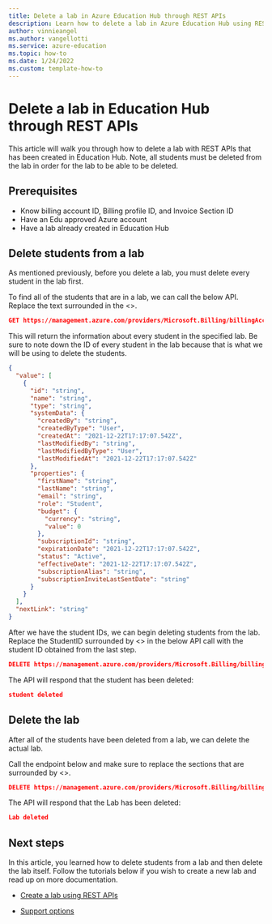 ```yaml
---
title: Delete a lab in Azure Education Hub through REST APIs
description: Learn how to delete a lab in Azure Education Hub using REST APIs
author: vinnieangel
ms.author: vangellotti
ms.service: azure-education
ms.topic: how-to 
ms.date: 1/24/2022
ms.custom: template-how-to
---
```


# Delete a lab in Education Hub through REST APIs

This article will walk you through how to delete a lab with REST APIs that has been created in Education Hub. Note, all students must be deleted from the lab in order for the lab to be able to be deleted.

## Prerequisites

- Know billing account ID, Billing profile ID, and Invoice Section ID
- Have an Edu approved Azure account
- Have a lab already created in Education Hub

## Delete students from a lab

As mentioned previously, before you delete a lab, you must delete every student in the lab first.

To find all of the students that are in a lab, we can call the below API. Replace the text surrounded in the <>.

```json
GET https://management.azure.com/providers/Microsoft.Billing/billingAccounts/<BillingAccountID>/billingProfiles/<BillingProfileID>/invoiceSections/<InvoiceSectionID>/providers/Microsoft.Education/labs/default/students?includeDeleted=false&api-version=2021-12-01-preview
```

This will return the information about every student in the specified lab. Be sure to note down the ID of every student in the lab because that is what we will be using to delete the students.

```json
{
  "value": [
    {
      "id": "string",
      "name": "string",
      "type": "string",
      "systemData": {
        "createdBy": "string",
        "createdByType": "User",
        "createdAt": "2021-12-22T17:17:07.542Z",
        "lastModifiedBy": "string",
        "lastModifiedByType": "User",
        "lastModifiedAt": "2021-12-22T17:17:07.542Z"
      },
      "properties": {
        "firstName": "string",
        "lastName": "string",
        "email": "string",
        "role": "Student",
        "budget": {
          "currency": "string",
          "value": 0
        },
        "subscriptionId": "string",
        "expirationDate": "2021-12-22T17:17:07.542Z",
        "status": "Active",
        "effectiveDate": "2021-12-22T17:17:07.542Z",
        "subscriptionAlias": "string",
        "subscriptionInviteLastSentDate": "string"
      }
    }
  ],
  "nextLink": "string"
}
```

After we have the student IDs, we can begin deleting students from the lab. Replace the StudentID surrounded by <> in the below API call with the student ID obtained from the last step.

```json
DELETE https://management.azure.com/providers/Microsoft.Billing/billingAccounts/<BillingAccountID>/billingProfiles/<BillingProfileID>/invoiceSections/<InvoiceSectionID>/providers/Microsoft.Education/labs/default/students/<StudentID>?api-version=2021-12-01-preview
```

The API will respond that the student has been deleted:

```json
student deleted
```

## Delete the lab

After all of the students have been deleted from a lab, we can delete the actual lab.

Call the endpoint below and make sure to replace the sections that are surrounded by <>.

```json
DELETE https://management.azure.com/providers/Microsoft.Billing/billingAccounts/<BillingAccountID>/billingProfiles/<BillingProfileID>/invoiceSections/<InvoiceSectionID>/providers/Microsoft.Education/labs/default?api-version=2021-12-01-preview
```

The API will respond that the Lab has been deleted:

```json
Lab deleted
```

## Next steps
In this article, you learned how to delete students from a lab and then delete the lab itself. Follow the tutorials below if you wish to create a new lab and read up on more documentation.

- [Create a lab using REST APIs](create-lab-education-hub.md)

- [Support options](educator-service-desk.md)